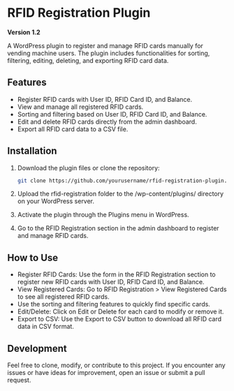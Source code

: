 # RFID Registration Plugin

**Version 1.2**

A WordPress plugin to register and manage RFID cards manually for vending machine users. The plugin includes functionalities for sorting, filtering, editing, deleting, and exporting RFID card data.

## Features
- Register RFID cards with User ID, RFID Card ID, and Balance.
- View and manage all registered RFID cards.
- Sorting and filtering based on User ID, RFID Card ID, and Balance.
- Edit and delete RFID cards directly from the admin dashboard.
- Export all RFID card data to a CSV file.

## Installation

1. Download the plugin files or clone the repository:
   ```bash
   git clone https://github.com/yourusername/rfid-registration-plugin.git

2. Upload the rfid-registration folder to the /wp-content/plugins/ directory on your WordPress server.

3. Activate the plugin through the Plugins menu in WordPress.

4. Go to the RFID Registration section in the admin dashboard to register and manage RFID cards.

## How to Use
- Register RFID Cards: Use the form in the RFID Registration section to register new RFID cards with User ID, RFID Card ID, and Balance.
- View Registered Cards: Go to RFID Registration > View Registered Cards to see all registered RFID cards.
- Use the sorting and filtering features to quickly find specific cards.
- Edit/Delete: Click on Edit or Delete for each card to modify or remove it.
- Export to CSV: Use the Export to CSV button to download all RFID card data in CSV format.

## Development
Feel free to clone, modify, or contribute to this project. If you encounter any issues or have ideas for improvement, open an issue or submit a pull request.
